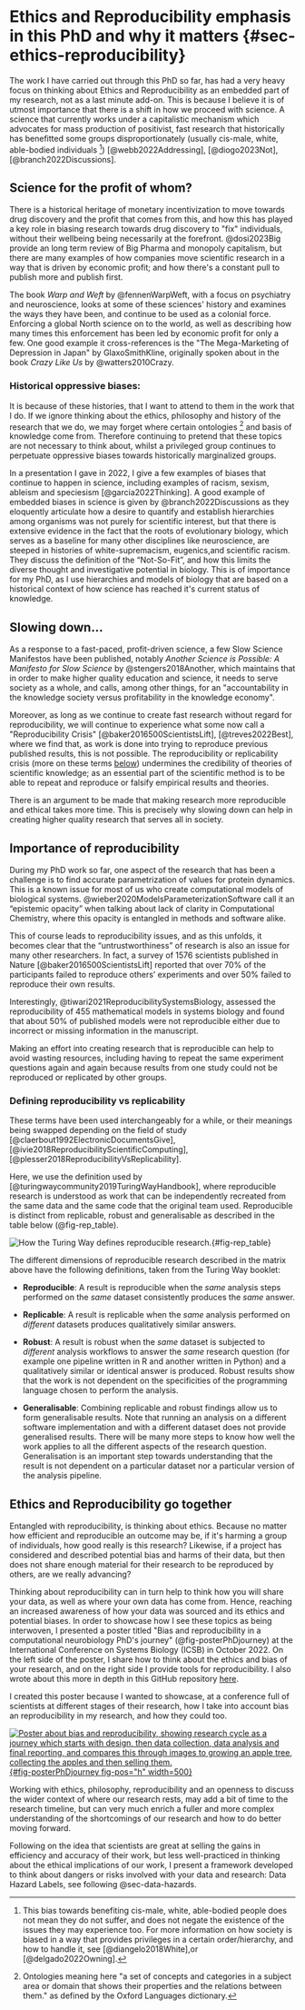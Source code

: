 # Ethics and Reproducibility emphasis in this PhD and why it matters {#sec-ethics-reproducibility}

The work I have carried out through this PhD so far, has had a very heavy focus on thinking about Ethics and Reproducibility as an embedded part of my research, not as a last minute add-on. This is because I believe it is of utmost importance that there is a shift in how we proceed with science. A science that currently works under a capitalistic mechanism which advocates for mass production of positivist, fast research that historically has benefitted some groups disproportionately (usually cis-male, white, able-bodied individuals [^1]) [@webb2022Addressing], [@diogo2023Not], [@branch2022Discussions]. 

[^1]: This bias towards benefiting cis-male, white, able-bodied people does not mean they do not suffer, and does not negate the existence of the issues they may experience too. For more information on how society is biased in a way that provides privileges in a certain order/hierarchy, and how to handle it, see [@diangelo2018White],or [@delgado2022Owning].  

## Science for the profit of whom?
There is a historical heritage of monetary incentivization to move towards drug discovery and the profit that comes from this, and how this has played a key role in biasing research towards drug discovery to "fix" individuals, without their wellbeing being necessarily at the forefront. @dosi2023Big provide an  long term review of Big Pharma and monopoly capitalism, but there are many examples of how companies move scientific research in a way that is driven by economic profit; and how there's a constant pull to publish more and publish first.

The book *Warp and Weft* by @fennenWarpWeft, with a focus on psychiatry and neuroscience, looks at some of these sciences' history and examines the ways they have been, and continue to be used as a colonial force. Enforcing a global North science on to the world, as well as describing how many times this enforcement has been led by economic profit for only a few. One good example it cross-references is the "The Mega-Marketing of Depression in Japan" by GlaxoSmithKline, originally spoken about in the book *Crazy Like Us* by @watters2010Crazy.

### Historical oppressive biases:
It is because of these histories, that I want to attend to them in the work that I do. If we ignore thinking about the ethics, philosophy and history of the research that we do, we may forget where certain ontologies [^2] and basis of knowledge come from. Therefore continuing to pretend that these topics are not necessary to think about, whilst a privileged group continues to perpetuate oppressive biases towards historically marginalized groups. 

[^2]: Ontologies meaning here "a set of concepts and categories in a subject area or domain that shows their properties and the relations between them." as defined by the Oxford Languages dictionary.

In a presentation I gave in 2022, I give a few examples of biases that continue to happen in science, including examples of racism, sexism, ableism and speciesism [@garcia2022Thinking]. A good example of embedded biases in science is given by @branch2022Discussions as they eloquently articulate how a desire to quantify and establish hierarchies among organisms was not purely for scientific interest, but that there is extensive evidence in the fact that the roots of evolutionary biology, which serves as a baseline for many other disciplines like neuroscience, are steeped in histories of white-supremacism, eugenics,and scientific racism. They discuss the definition of the “Not-So-Fit”, and how this limits the diverse thought and investigative potential in biology. This is of importance for my PhD, as I use hierarchies and models of biology that are based on a historical context of how science has reached it's current status of knowledge. 

## Slowing down...
As a response to a fast-paced, profit-driven science, a few Slow Science Manifestos have been published, notably *Another Science is Possible: A Manifesto for Slow Science* by @stengers2018Another, which maintains that in order to make higher quality education and science, it needs to serve society as a whole, and calls, among other things, for an "accountability in the knowledge society versus profitability in the knowledge economy". 

Moreover, as long as we continue to create fast research without regard for reproducibility, we will continue to experience what some now call a "Reproducibility Crisis" [@baker2016500ScientistsLift], [@treves2022Best], where we find that, as work is done into trying to reproduce previous published results, this is not possible. The reproducibility or replicability crisis (more on these terms [below](#defining-reproducibility-vs-replicability)) undermines the credibility of theories of scientific knowledge; as an essential part of the scientific method is to be able to repeat and reproduce or falsify empirical results and theories. 

There is an argument to be made that making research more reproducible and ethical takes more time. This is precisely why slowing down can help in creating higher quality research that serves all in society.


## Importance of reproducibility
During my PhD work so far, one aspect of the research that has been a challenge is to find accurate parametrization of values for protein dynamics. This is a known issue for most of us who create computational models of biological systems. @wieber2020ModelsParameterizationSoftware call it an “epistemic opacity” when talking about lack of clarity in Computational Chemistry, where this opacity is entangled in methods and software alike. 

This of course leads to reproducibility issues, and as this unfolds, it becomes clear that the “untrustworthiness” of research is also an issue for many other researchers. In fact, a survey of 1576 scientists published in Nature [@baker2016500ScientistsLift] reported that over 70% of the participants failed to reproduce others’ experiments and over 50% failed to reproduce their own results. 

Interestingly, @tiwari2021ReproducibilitySystemsBiology, assessed the reproducibility of 455 mathematical models in systems biology and found that about 50% of published models were not reproducible either due to incorrect or missing information in the manuscript.

Making an effort into creating research that is reproducible can help to avoid wasting resources, including having to repeat the same experiment questions again and again because results from one study could not be reproduced or replicated by other groups. 

### Defining reproducibility vs replicability
These terms have been used interchangeably for a while, or their meanings being swapped depending on the field of study [@claerbout1992ElectronicDocumentsGive], [@ivie2018ReproducibilityScientificComputing], [@plesser2018ReproducibilityVsReplicability].

Here, we use the definition used by [@turingwaycommunity2019TuringWayHandbook], where reproducible research is understood as work that can be independently recreated from the same data and the same code that the original team used. Reproducible is distinct from replicable, robust and generalisable as described in the table below (@fig-rep_table).

![How the Turing Way defines reproducible research.](images/reproducibility_terms.jpg){#fig-rep_table}

The different dimensions of reproducible research described in the matrix above have the following definitions, taken from the Turing Way booklet:

- **Reproducible**: A result is reproducible when the *same* analysis steps performed on the *same* dataset consistently produces the *same* answer.

- **Replicable**: A result is replicable when the *same* analysis performed on *different* datasets produces qualitatively similar answers.

- **Robust**: A result is robust when the *same* dataset is subjected to *different* analysis workflows to answer the *same* research question (for example one pipeline written in R and another written in Python) and a qualitatively similar or identical answer is produced. Robust results show that the work is not dependent on the specificities of the programming language chosen to perform the analysis.

- **Generalisable**: Combining replicable and robust findings allow us to form generalisable results. Note that running an analysis on a different software implementation and with a different dataset does not provide generalised results. There will be many more steps to know how well the work applies to all the different aspects of the research question. Generalisation is an important step towards understanding that the result is not dependent on a particular dataset nor a particular version of the analysis pipeline.

## Ethics and Reproducibility go together

Entangled with reproducibility, is thinking about ethics. Because no matter how efficient and reproducible an outcome may be, if it's harming a group of individuals, how good really is this research? Likewise, if a project has considered and described potential bias and harms of their data, but then does not share enough material for their research to be reproduced by others, are we really advancing?

Thinking about reproducibility can in turn help to think how you will share your data, as well as where your own data has come from. Hence, reaching an increased awareness of how your data was sourced and its ethics and potential biases. In order to showcase how I see these topics as being interwoven, I presented a poster titled "Bias and reproducibility in a computational neurobiology PhD's journey" (@fig-posterPhDjourney) at the International Conference on Systems Biology (ICSB) in October 2022. On the left side of the poster, I share how to think about the ethics and bias of your research, and on the right side I provide tools for reproducibility. I also wrote about this more in depth in this GitHub repository [here](https://github.com/Susana465/Bias-and-Reproducibility-Poster).

I created this poster because I wanted to showcase, at a conference full of scientists at different stages of their research, how I take into account bias an reproducibility in my research, and how they could too.

[![Poster about bias and reproducibility, showing research cycle as a journey which starts with design, then data collection, data analysis and final reporting, and compares this through images to growing an apple tree, collecting the apples and then selling them.](images/20221006_poster_phd_journey.jpg){#fig-posterPhDjourney fig-pos="h" width=500}](https://github.com/Susana465/Bias-and-Reproducibility-Poster/blob/main/20221006_poster_phd_journey.jpg)


Working with ethics, philosophy, reproducibility and an openness to discuss the wider context of where our research rests, may add a bit of time to the research timeline, but can very much enrich a fuller and more complex understanding of the shortcomings of our research and how to do better moving forward. 

Following on the idea that scientists are great at selling the gains in efficiency and accuracy of their work, but less well-practiced in thinking about the ethical implications of our work, I present a framework developed to think about dangers or risks involved with your data and research: Data Hazard Labels, see following @sec-data-hazards.
